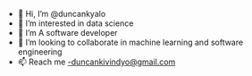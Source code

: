 - 👋 Hi, I’m @duncankyalo
- 👀 I’m interested in data science
- 🌱 I’m A  software developer
- 💞️ I’m looking to collaborate in machine learning and software engineering 
- 📫 Reach me -duncankivindyo@gmail.com
  

<!---
duncankyalo/duncankyalo is a ✨ special ✨ repository because its `README.md` (this file) appears on your GitHub profile.
You can click the Preview link to take a look at your changes.
--->
